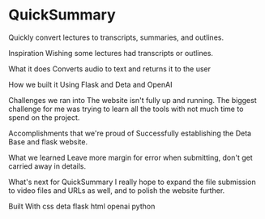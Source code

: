 # QuickSummary
Quickly convert lectures to transcripts, summaries, and outlines.

Inspiration
Wishing some lectures had transcripts or outlines.

What it does
Converts audio to text and returns it to the user

How we built it
Using Flask and Deta and OpenAI

Challenges we ran into
The website isn't fully up and running. The biggest challenge for me was trying to learn all the tools with not much time to spend on the project.

Accomplishments that we're proud of
Successfully establishing the Deta Base and flask website.

What we learned
Leave more margin for error when submitting, don't get carried away in details.

What's next for QuickSummary
I really hope to expand the file submission to video files and URLs as well, and to polish the website further.

Built With
css
deta
flask
html
openai
python
